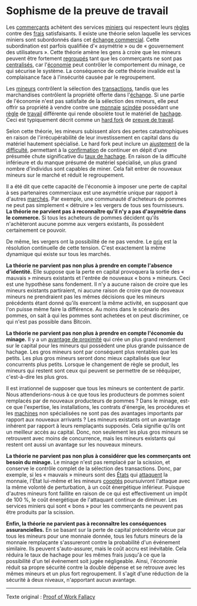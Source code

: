 Sophisme de la preuve de travail
================================

Les [commerçants](ch101-glossary.md#commerçant) achètent des services [miniers](ch101-glossary.md#mine) qui respectent leurs [règles](ch101-glossary.md#règles-de-consensus) contre des [frais](ch101-glossary.md#frais) satisfaisants. Il existe une théorie selon laquelle les services miniers sont subordonnés dans cet [échange commercial](ch101-glossary.md#commerce). Cette subordination est parfois qualifiée d'« asymétrie » ou de « gouvernement des utilisateurs ». Cette théorie amène les gens à croire que les mineurs peuvent être fortement [regroupés](ch101-glossary.md#regroupement) tant que les commerçants ne sont pas [centralisés](ch101-glossary.md#centralisation), car l'[économie](ch101-glossary.md#économie) peut contrôler le comportement du minage, ce qui sécurise le système. La conséquence de cette théorie invalide est la complaisance face à l'insécurité causée par le regroupement.

Les [mineurs](ch101-glossary.md#mineur) contrôlent la sélection des [transactions](ch101-glossary.md#transaction), tandis que les marchandises contrôlent la propriété offerte dans l'[échange](ch101-glossary.md#échange). Si une partie de l'économie n'est pas satisfaite de la sélection des mineurs, elle peut offrir sa propriété à vendre contre une [monnaie](ch101-glossary.md#monnaie) [scindée](ch101-glossary.md#scission) possédant une [règle](ch101-glossary.md#règle) de [travail](ch101-glossary.md#travail) différente qui rende obsolète tout le matériel de [hachage](ch101-glossary.md#hacheuse). Ceci est typiquement décrit comme un [hard fork](ch101-glossary.md#hard-fork) de [preuve de travail](ch101-glossary.md#preuve-de-travail).

Selon cette théorie, les mineurs subissent alors des pertes catastrophiques en raison de l'irrécupérabilité de leur investissement en capital dans du matériel hautement spécialisé. Le hard fork peut inclure un [ajustement](ch101-glossary.md#ajustement) de la [difficulté](ch101-glossary.md#difficulté), permettant à la [confirmation](ch101-glossary.md#confirmation) de continuer en dépit d'une présumée chute significative du [taux de hachage](ch101-glossary.md#taux-de-hachage). En raison de la difficulté inférieure et du manque présumé de matériel spécialisé, un plus grand nombre d'individus sont capables de miner. Cela fait entrer de nouveaux mineurs sur le marché et réduit le regroupement.

Il a été dit que cette capacité de l'économie à imposer une perte de capital à ses partenaires commerciaux est une asymétrie unique par rapport à d'autres [marchés](ch101-glossary.md#marché). Par exemple, une communauté d'acheteurs de pommes ne peut pas simplement « détruire » les vergers de tous ses fournisseurs. **La théorie ne parvient pas à reconnaître qu'il n'y a pas d'asymétrie dans le commerce.** Si tous les acheteurs de pommes décident qu'ils n'achèteront aucune pomme aux vergers existants, ils possèdent certainement ce pouvoir.

De même, les vergers ont la possibilité de ne pas vendre. Le [prix](ch101-glossary.md#prix) est la résolution continuelle de cette tension. C'est exactement la même dynamique qui existe sur tous les marchés.

**La théorie ne parvient pas non plus à prendre en compte l'absence d'identité.** Elle suppose que la perte en capital provoquera la sortie des « mauvais » mineurs existants et l'entrée de nouveaux « bons » mineurs. Ceci est une hypothèse sans fondement. Il n'y a aucune raison de croire que les mineurs existants partiraient, ni aucune raison de croire que de nouveaux mineurs ne prendraient pas les mêmes décisions que les mineurs précédents étant donné qu'ils exercent la même activité, en supposant que l'on puisse même faire la différence. Au moins dans le scénario des pommes, on sait à qui les pommes sont achetées et on peut discriminer, ce qui n'est pas possible dans Bitcoin.

**La théorie ne parvient pas non plus à prendre en compte l'économie du minage.** Il y a un [avantage de proximité](ch036-proximity-premium-flaw.md) qui crée un plus grand rendement sur le capital pour les mineurs qui possèdent une plus grande puissance de hachage. Les gros mineurs sont par conséquent plus rentables que les petits. Les plus gros mineurs seront donc mieux capitalisés que leur concurrents plus petits. Lorsque le changement de règle se produit, les mineurs qui restent sont ceux qui peuvent se permettre de se rééquiper, c'est-à-dire les plus gros.

Il est irrationnel de supposer que tous les mineurs se contentent de partir. Nous attenderions-nous à ce que tous les producteurs de pommes soient remplacés par de nouveaux producteurs de pommes ? Dans le minage, est-ce que l'expertise, les installations, les contrats d'énergie, les procédures et les [machines](ch101-glossary.md#machine) non spécialisées ne sont pas des avantages importants par rapport aux nouveaux arrivants ? Les mineurs existants ont un avantage inhérent par rapport à leurs remplaçants supposés. Cela signifie qu'ils ont un meilleur accès au capital. Donc, non seulement les plus gros mineurs se retrouvent avec moins de concurrence, mais les mineurs existants qui restent ont aussi un avantage sur les nouveaux mineurs.

**La théorie ne parvient pas non plus à considérer que les commerçants ont besoin du minage.** Le minage n'est pas remplacé par la scission, et conserve le contrôle complet de la sélection des transactions. Donc, par exemple, si les « mauvais » mineurs sont des [États](ch101-glossary.md#état) qui [attaquent](ch101-glossary.md#attaque) la monnaie, l'État lui-même et les mineurs [cooptés](ch101-glossary.md#cooptation) poursuivront l'attaque avec la même volonté de perturbation, à un coût énergétique inférieur. Puisque d'autres mineurs font faillite en raison de ce qui est effectivement un impôt de 100 %, le coût énergétique de l'attaquant continue de diminuer. Les services miniers qui sont « bons » pour les commerçants ne peuvent pas être produits par la scission.

**Enfin, la théorie ne parvient pas à reconnaître les conséquences assurancielles.** En se basant sur la perte de capital précédente vécue par tous les mineurs pour une monnaie donnée, tous les futurs mineurs de la monnaie remplaçante s'assureront contre la probabilité d'un événement similaire. Ils peuvent s'auto-assurer, mais le coût accru est inévitable. Cela réduira le taux de hachage pour les mêmes frais jusqu'à ce que la possibilité d'un tel événement soit jugée négligeable. Ainsi, l'économie réduit sa propre sécurité contre la double dépense et se retrouve avec les mêmes mineurs et un plus fort regroupement. Il s'agit d'une réduction de la sécurité à deux niveaux, n'apportant aucun avantage.

---

Texte original : [Proof of Work Fallacy](https://github.com/libbitcoin/libbitcoin-system/wiki/Proof-of-Work-Fallacy)